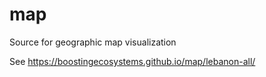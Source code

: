 # map
Source for geographic map visualization

See https://boostingecosystems.github.io/map/lebanon-all/
